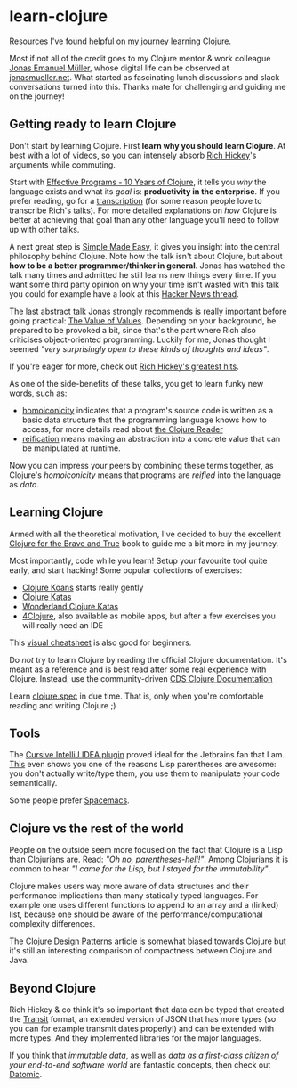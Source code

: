 # learn-clojure

Resources I've found helpful on my journey learning Clojure.

Most if not all of the credit goes to my Clojure mentor & work colleague [Jonas Emanuel Müller](mailto:jonas.mueller@gmail.com), whose digital life can be observed at [jonasmueller.net](https://jonasmueller.net/). What started as fascinating lunch discussions and slack conversations turned into this. Thanks mate for challenging and guiding me on the journey!

## Getting ready to learn Clojure

Don't start by learning Clojure. First **learn why you should learn Clojure**. At best with a lot of videos, so you can intensely absorb [Rich Hickey](https://twitter.com/richhickey)'s arguments while commuting.

Start with [Effective Programs - 10 Years of Clojure](https://www.youtube.com/watch?v=2V1FtfBDsLU), it tells you *why* the language exists and what its *goal* is: **productivity in the enterprise**. If you prefer reading, go for a [transcription](https://github.com/matthiasn/talk-transcripts/blob/master/Hickey_Rich/EffectivePrograms.md) (for some reason people love to transcribe Rich's talks). For more detailed explanations on *how* Clojure is better at achieving that goal than any other language you'll need to follow up with other talks.

A next great step is [Simple Made Easy](https://www.infoq.com/presentations/Simple-Made-Easy), it gives you insight into the central philosophy behind Clojure. Note how the talk isn't about Clojure, but about **how to be a better programmer/thinker in general**. Jonas has watched the talk many times and admitted he still learns new things every time. If you want some third party opinion on why your time isn't wasted with this talk you could for example have a look at this [Hacker News thread](https://news.ycombinator.com/item?id=4173854).

The last abstract talk Jonas strongly recommends is really important before going practical: [The Value of Values](https://www.infoq.com/presentations/Value-Values). Depending on your background, be prepared to be provoked a bit, since that's the part where Rich also criticises object-oriented programming. Luckily for me, Jonas thought I seemed *"very surprisingly open to these kinds of thoughts and ideas"*.

If you're eager for more, check out [Rich Hickey's greatest hits](https://changelog.com/posts/rich-hickeys-greatest-hits).

As one of the side-benefits of these talks, you get to learn funky new words, such as:

- [homoiconicity](https://en.wikipedia.org/wiki/Homoiconicity) indicates that a program's source code is written as a basic data structure that the programming language knows how to access, for more details read about [the Clojure Reader](https://clojure.org/reference/reader)
- [reification](http://www.lispcast.com/reification) means making an abstraction into a concrete value that can be manipulated at runtime.

Now you can impress your peers by combining these terms together, as Clojure's *homoiconicity* means that programs are *reified* into the language as *data*.

## Learning Clojure

Armed with all the theoretical motivation, I've decided to buy the excellent [Clojure for the Brave and True](https://www.braveclojure.com/clojure-for-the-brave-and-true/) book to guide me a bit more in my journey.

Most importantly, code while you learn! Setup your favourite tool quite early, and start hacking! Some popular collections of exercises:

- [Clojure Koans](https://github.com/functional-koans/clojure-koans) starts really gently
- [Clojure Katas](https://github.com/marshallshen/clojure-katas)
- [Wonderland Clojure Katas](https://github.com/gigasquid/wonderland-clojure-katas)
- [4Clojure](http://www.4clojure.com/), also available as mobile apps, but after a few exercises you will really need an IDE

This [visual cheatsheet](https://s-haensch.github.io/visual-cheatsheet/) is also good for beginners.

Do *not* try to learn Clojure by reading the official Clojure documentation. It's meant as a reference and is best read after some real experience with Clojure. Instead, use the community-driven [CDS Clojure Documentation](http://clojure-doc.org/)

Learn [clojure.spec](https://clojure.org/about/spec) in due time. That is, only when you're comfortable reading and writing Clojure ;)

## Tools

The [Cursive IntelliJ IDEA plugin](https://cursive-ide.com/) proved ideal for the Jetbrains fan that I am. [This](https://cursive-ide.com/userguide/paredit.html) even shows you one of the reasons Lisp parentheses are awesome: you don't actually write/type them, you use them to manipulate your code semantically.

Some people prefer [Spacemacs](http://spacemacs.org/).

## Clojure vs the rest of the world

People on the outside seem more focused on the fact that Clojure is a Lisp than Clojurians are. Read: *"Oh no, parentheses-hell!"*. Among Clojurians it is common to hear *"I came for the Lisp, but I stayed for the immutability"*.

Clojure makes users way more aware of data structures and their performance implications than many statically typed languages. For example one uses different functions to append to an array and a (linked) list, because one should be aware of the performance/computational complexity differences.

The [Clojure Design Patterns](http://mishadoff.com/blog/clojure-design-patterns/) article is somewhat biased towards Clojure but it's still an interesting comparison of compactness between Clojure and Java.

## Beyond Clojure

Rich Hickey & co think it's so important that data can be typed that created the [Transit](https://github.com/cognitect/transit-format) format, an extended version of JSON that has more types (so you can for example transmit dates properly!) and can be extended with more types. And they implemented libraries for the major languages.

If you think that *immutable data*, as well as *data as a first-class citizen of your end-to-end software world* are fantastic  concepts, then check out [Datomic](http://www.datomic.com/).
